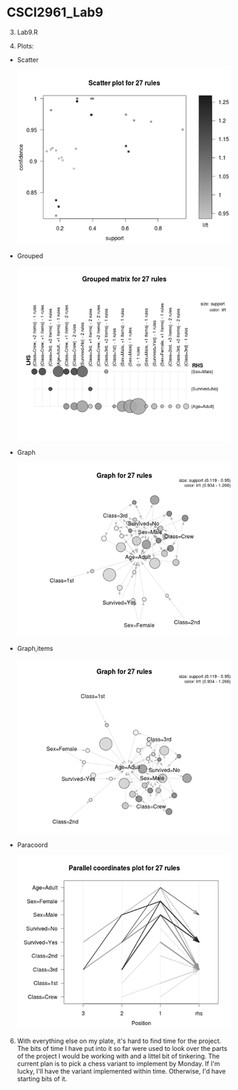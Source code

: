 # CSCI2961_Lab9

3. Lab9.R

4. Plots:
  * Scatter
    
    ![Alt text](https://github.com/MonkStrom/CSCI2961_Lab9/blob/master/Scatter.png)

  * Grouped
   
    ![Alt text](https://github.com/MonkStrom/CSCI2961_Lab9/blob/master/Grouped.png)

  * Graph
   
    ![Alt text](https://github.com/MonkStrom/CSCI2961_Lab9/blob/master/Graph.png)

  * Graph,items
   
    ![Alt text](https://github.com/MonkStrom/CSCI2961_Lab9/blob/master/GraphItems.png)

  * Paracoord
   
    ![Alt text](https://github.com/MonkStrom/CSCI2961_Lab9/blob/master/Paracoord.png)

6. With everything else on my plate, it's hard to find time for the project. The bits of time I have put into it so far were used to look over the parts of the project I would be working with and a littel bit of tinkering. The current plan is to pick a chess variant to implement by Monday. If I'm lucky, I'll have the variant implemented within time. Otherwise, I'd have starting bits of it. 
